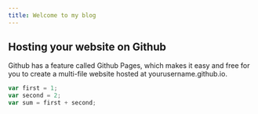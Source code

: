 ```yaml
---
title: Welcome to my blog
---
```


## Hosting your website on Github

Github has a feature called Github Pages, which makes it easy and free for you to create a multi-file website hosted at yourusername.github.io.

```javascript
var first = 1;
var second = 2;
var sum = first + second;
```
